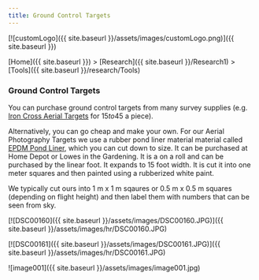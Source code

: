 ```yaml
---
title: Ground Control Targets
---
```




[![customLogo]({{ site.baseurl }}/assets/images/customLogo.png)]({{ site.baseurl }})

[Home]({{ site.baseurl }})‎ > ‎[Research]({{ site.baseurl }}/Research1)‎ > ‎[Tools]({{ site.baseurl }}/research/Tools)

### Ground Control Targets

You can purchase ground control targets from many survey supplies (e.g. [Iron Cross Aerial Targets](http://www.stakemill.com/index.php?main_page=index&cPath=382_248&zenid=41148185e48529660a352b2dc7bf075f) for $15 to ​$45 a piece).

Alternatively, you can go cheap and make your own. For our Aerial Photography Targets we use a rubber pond liner material material called [EPDM Pond Liner](http://www.pondliner.com/category/Firestone_EPDM_Pond_Liners_10), which you can cut down to size. It can be purchased at Home Depot or Lowes in the Gardening. It is a on a roll and can be purchased by the linear foot. It expands to 15 foot width. It is cut it into one meter squares and then painted using a rubberized white paint. 

We typically cut ours into 1 m x 1 m sqaures or 0.5 m x 0.5 m squares (depending on flight height) and then label them with numbers that can be seen from sky.

[![DSC00160]({{ site.baseurl }}/assets/images/DSC00160.JPG)]({{ site.baseurl }}/assets/images/hr/DSC00160.JPG)

[![DSC00161]({{ site.baseurl }}/assets/images/DSC00161.JPG)]({{ site.baseurl }}/assets/images/hr/DSC00161.JPG)

![image001]({{ site.baseurl }}/assets/images/image001.jpg)